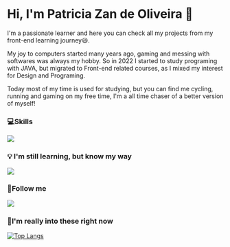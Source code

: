# Hi, I'm Patricia Zan de Oliveira 👋
<p>I'm a passionate learner and here you can check all my projects from my front-end learning journey😃.</p>
<p>My joy to computers started many years ago, gaming and messing with softwares was always my hobby. So in 2022 I started to study programing with JAVA, but migrated to Front-end related courses, as I mixed my interest for Design and Programing.</p>
<p>Today most of my time is used for studying, but you can find me cycling, running and gaming on my free time, I'm a all time chaser of a better version of myself!</p>

<!--https://skillicons.dev-->
<p align="center">
  <h3>💻Skills</h3>
    <a href="#">
      <img src="https://skillicons.dev/icons?i=js,html,css,sass,react,nodejs,vscode,figma" />
    </a>
  <h3>💡 I'm still learning, but know my way</h3>
    <a href="#">
      <img src="https://skillicons.dev/icons?i=linux,postgres,idea,postman,ts" />
    </a>
  
  <h3>📗Follow me</h3>
  <a href="https://www.linkedin.com/in/patriciazandeoliveira/">
    <img src="https://skillicons.dev/icons?i=linkedin" />
  </a>
  
  <h3>🔧I'm really into these right now</h3>
  
  [![Top Langs](https://github-readme-stats.vercel.app/api/top-langs/?username=PatriciaZan&layout=compact&theme=dark)](https://github.com/PatriciaZan/)

</p>







